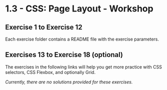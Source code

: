 # 1.3 - CSS: Page Layout - Workshop

## Exercise 1 to Exercise 12

Each exercise folder contains a README file with the exercise parameters.

## Exercises 13 to Exercise 18 (optional)

The exercises in the following links will help you get more practice with CSS selectors, CSS Flexbox, and optionally Grid.

_Currently, there are no solutions provided for these exercises._
